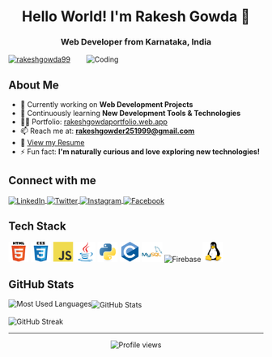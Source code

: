 <h1 align="center">Hello World! I'm Rakesh Gowda 👋</h1>
<h3 align="center">Web Developer from Karnataka, India</h3>

<img align="right" alt="Coding" width="350" src="https://wallpapers.com/images/hd/web-developerat-work-illustration-png-9wxnnbpbatv5o2dn.png">

<p align="left"> 
  <a href="https://twitter.com/rakeshgowda99" target="blank">
    <img src="https://img.shields.io/twitter/follow/rakeshgowda99?logo=twitter&style=for-the-badge" alt="rakeshgowda99" />
  </a>
</p>

## About Me
- 🔭 Currently working on **Web Development Projects**
- 🌱 Continuously learning **New Development Tools & Technologies**
- 👨‍💻 Portfolio: [rakeshgowdaportfolio.web.app](https://rakeshgowdaportfolio.web.app/)
- 📫 Reach me at: **rakeshgowder251999@gmail.com**
- 📄 [View my Resume](https://drive.google.com/file/d/1C1HSyd5gfBFPgX1adqaBpfC52sP9M6iU/view)
- ⚡ Fun fact: **I'm naturally curious and love exploring new technologies!**

## Connect with me
<p align="left">
  <a href="https://linkedin.com/in/rakesh-gowda-783844171" target="blank">
    <img align="center" src="https://raw.githubusercontent.com/rahuldkjain/github-profile-readme-generator/master/src/images/icons/Social/linked-in-alt.svg" alt="LinkedIn" height="30" width="40" />
  </a>
  <a href="https://twitter.com/rakeshgowda99" target="blank">
    <img align="center" src="https://raw.githubusercontent.com/rahuldkjain/github-profile-readme-generator/master/src/images/icons/Social/twitter.svg" alt="Twitter" height="30" width="40" />
  </a>
  <a href="https://instagram.com/rakeshgowda_11" target="blank">
    <img align="center" src="https://raw.githubusercontent.com/rahuldkjain/github-profile-readme-generator/master/src/images/icons/Social/instagram.svg" alt="Instagram" height="30" width="40" />
  </a>
  <a href="https://www.facebook.com/rakeshprabhugowda.gowdra" target="blank">
    <img align="center" src="https://raw.githubusercontent.com/rahuldkjain/github-profile-readme-generator/master/src/images/icons/Social/facebook.svg" alt="Facebook" height="30" width="40" />
  </a>
</p>

## Tech Stack
<p align="left">
  <!-- Frontend -->
  <img src="https://raw.githubusercontent.com/devicons/devicon/master/icons/html5/html5-original-wordmark.svg" alt="HTML5" width="40" height="40"/>
  <img src="https://raw.githubusercontent.com/devicons/devicon/master/icons/css3/css3-original-wordmark.svg" alt="CSS3" width="40" height="40"/>
  <img src="https://raw.githubusercontent.com/devicons/devicon/master/icons/javascript/javascript-original.svg" alt="JavaScript" width="40" height="40"/>
  
  <!-- Backend & Databases -->
  <img src="https://raw.githubusercontent.com/devicons/devicon/master/icons/java/java-original.svg" alt="Java" width="40" height="40"/>
  <img src="https://raw.githubusercontent.com/devicons/devicon/master/icons/python/python-original.svg" alt="Python" width="40" height="40"/>
  <img src="https://raw.githubusercontent.com/devicons/devicon/master/icons/c/c-original.svg" alt="C" width="40" height="40"/>
  <img src="https://raw.githubusercontent.com/devicons/devicon/master/icons/mysql/mysql-original-wordmark.svg" alt="MySQL" width="40" height="40"/>
  
  <!-- Tools & Platforms -->
  <img src="https://www.vectorlogo.zone/logos/firebase/firebase-icon.svg" alt="Firebase" width="40" height="40"/>
  <img src="https://raw.githubusercontent.com/devicons/devicon/master/icons/linux/linux-original.svg" alt="Linux" width="40" height="40"/>
</p>

## GitHub Stats
<p>
  <img align="left" src="https://github-readme-stats.vercel.app/api/top-langs?username=rakeshgowda123&show_icons=true&locale=en&layout=compact&theme=radical" alt="Most Used Languages" />
</p>

<p>
  <img align="center" src="https://github-readme-stats.vercel.app/api?username=rakeshgowda123&show_icons=true&locale=en&theme=radical" alt="GitHub Stats" />
</p>

<p>
  <img align="center" src="https://github-readme-streak-stats.herokuapp.com/?user=rakeshgowda123&theme=radical" alt="GitHub Streak" />
</p>

---
<p align="center">
  <img src="https://komarev.com/ghpvc/?username=rakeshgowda123&label=Profile%20views&color=0e75b6&style=flat" alt="Profile views" />
</p>
